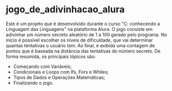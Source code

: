 # jogo_de_adivinhacao_alura

Este é um projeto que é desenvolvido durante o curso "C: conhecendo a Linguagem das Linguagens" na plataforma Alura. 
O jogo consiste em adivinhar um número secreto aleatório de 1 a 100 gerado pelo programa. No ínicio é possível escolher os níveis de dificuldade, que vai determinar quantas tentativas o usuário tem. Ao final, é exibida uma contagem de pontos que é baseada na distância das tentativas do número secreto.
De forma resumida, os principais tópicos são:
- Começando com Variáveis;
- Condicionais e Loops com Ifs, Fors e Whiles;
- Tipos de Dados e Operações Matemáticas;
- Finalizando o jogo.
